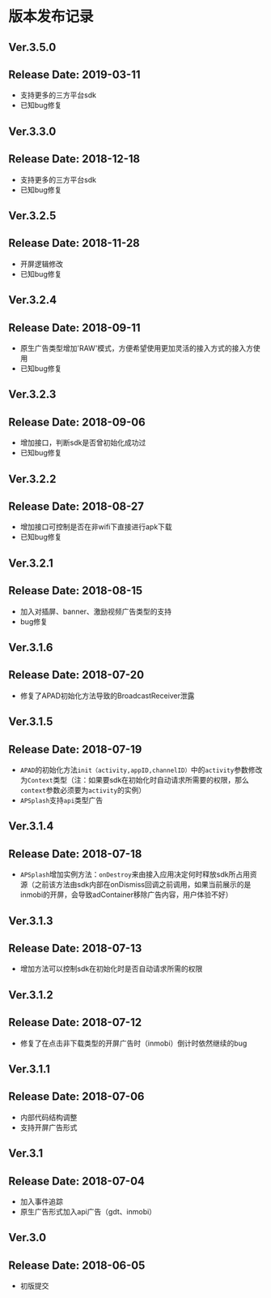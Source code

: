 # 版本发布记录

## Ver.3.5.0
## Release Date: 2019-03-11
* 支持更多的三方平台sdk
* 已知bug修复

## Ver.3.3.0
## Release Date: 2018-12-18
* 支持更多的三方平台sdk
* 已知bug修复

## Ver.3.2.5
## Release Date: 2018-11-28
* 开屏逻辑修改
* 已知bug修复

## Ver.3.2.4
## Release Date: 2018-09-11
* 原生广告类型增加'RAW'模式，方便希望使用更加灵活的接入方式的接入方使用
* 已知bug修复

## Ver.3.2.3
## Release Date: 2018-09-06
* 增加接口，判断sdk是否曾初始化成功过
* 已知bug修复

## Ver.3.2.2
## Release Date: 2018-08-27
* 增加接口可控制是否在非wifi下直接进行apk下载
* 已知bug修复

## Ver.3.2.1
## Release Date: 2018-08-15

* 加入对插屏、banner、激励视频广告类型的支持
* bug修复

## Ver.3.1.6
## Release Date: 2018-07-20

* 修复了APAD初始化方法导致的BroadcastReceiver泄露

## Ver.3.1.5
## Release Date: 2018-07-19

* `APAD`的初始化方法`init（activity,appID,channelID）`中的`activity`参数修改为`Context`类型（注：如果要sdk在初始化时自动请求所需要的权限，那么`context`参数必须要为`activity`的实例）
* `APSplash`支持`api`类型广告

## Ver.3.1.4
## Release Date: 2018-07-18

* `APSplash`增加实例方法：`onDestroy`来由接入应用决定何时释放sdk所占用资源（之前该方法由sdk内部在onDismiss回调之前调用，如果当前展示的是inmobi的开屏，会导致adContainer移除广告内容，用户体验不好）

## Ver.3.1.3
## Release Date: 2018-07-13

* 增加方法可以控制sdk在初始化时是否自动请求所需的权限

## Ver.3.1.2
## Release Date: 2018-07-12

* 修复了在点击非下载类型的开屏广告时（inmobi）倒计时依然继续的bug

## Ver.3.1.1
## Release Date: 2018-07-06

* 内部代码结构调整
* 支持开屏广告形式

## Ver.3.1
## Release Date: 2018-07-04

* 加入事件追踪
* 原生广告形式加入api广告（gdt、inmobi）

## Ver.3.0
## Release Date: 2018-06-05

* 初版提交

